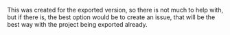 This was created for the exported version, so there is not much to help with, but if there is, the best option would be to create an issue, that will be the best way with the project being exported already.
